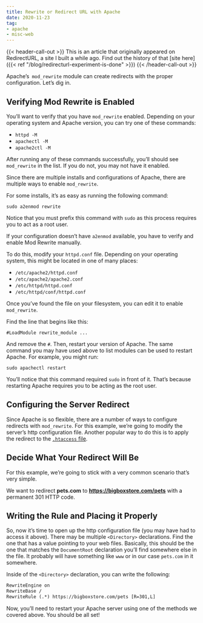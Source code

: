 ```yaml
---
title: Rewrite or Redirect URL with Apache
date: 2020-11-23
tag:
- apache
- misc-web
---
```

{{< header-call-out >}}
This is an article that originally appeared on RedirectURL, a site I built a while ago.  Find out the history of that [site here]({{< ref "/blog/redirecturl-experiment-is-done" >}})
{{< /header-call-out >}}

Apache’s` mod_rewrite` module can create redirects with the proper configuration. Let’s dig in.

<!--more-->

## Verifying Mod Rewrite is Enabled

You’ll want to verify that you have `mod_rewrite` enabled. Depending on your operating system and Apache version, you can try one of these commands:

* `httpd -M`
* `apachectl -M`
* `apache2ctl -M`

After running any of these commands successfully, you’ll should see `mod_rewrite` in the list. If you do not, you may not have it enabled.

Since there are multiple installs and configurations of Apache, there are multiple ways to enable `mod_rewrite`.

For some installs, it’s as easy as running the following command:

`sudo a2enmod rewrite`

Notice that you must prefix this command with `sudo` as this process requires you to act as a root user.

If your configuration doesn’t have `a2enmod` available, you have to verify and enable Mod Rewrite manually.

To do this, modify your `httpd.conf` file. Depending on your operating system, this might be located in one of many places:

* `/etc/apache2/httpd.conf`
* `/etc/apache2/apache2.conf`
* `/etc/httpd/httpd.conf`
* `/etc/httpd/conf/httpd.conf`

Once you’ve found the file on your filesystem, you can edit it to enable `mod_rewrite`.

Find the line that begins like this:

`#LoadModule rewrite_module ...`

And remove the `#`. Then, restart your version of Apache. The same command you may have used above to list modules can be used to restart Apache. For example, you might run:

`sudo apachectl restart`

You’ll notice that this command required `sudo` in front of it. That’s because restarting Apache requires you to be acting as the root user.

## Configuring the Server Redirect

Since Apache is so flexible, there are a number of ways to configure redirects with `mod_rewrite`. For this example, we’re going to modify the server’s http configuration file. Another popular way to do this is to apply the redirect to the [`.htaccess` file](https://httpd.apache.org/docs/current/howto/htaccess.html).

## Decide What Your Redirect Will Be

For this example, we’re going to stick with a very common scenario that’s very simple.

We want to redirect **pets.com** to **https://bigboxstore.com/pets**  with a permanent 301 HTTP code.

## Writing the Rule and Placing it Properly

So, now it’s time to open up the http configuration file (you may have had to access it above). There may be multiple `<Directory>` declarations. Find the one that has a value pointing to your web files. Basically, this should be the one that matches the `DocumentRoot` declaration you’ll find somewhere else in the file. It probably will have something like `www` or in our case `pets.com` in it somewhere.

Inside of the `<Directory>` declaration, you can write the following:

```txt
RewriteEngine on
RewriteBase /
RewriteRule (.*) https://bigboxstore.com/pets [R=301,L]
```

Now, you’ll need to restart your Apache server using one of the methods we covered above. You should be all set!